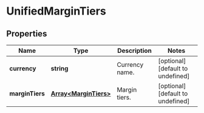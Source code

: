 # UnifiedMarginTiers

## Properties

Name | Type | Description | Notes
------------ | ------------- | ------------- | -------------
**currency** | **string** | Currency name. | [optional] [default to undefined]
**marginTiers** | [**Array&lt;MarginTiers&gt;**](MarginTiers.md) | Margin tiers. | [optional] [default to undefined]

